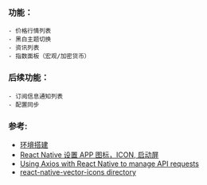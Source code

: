 ### 功能：
    - 价格行情列表
    - 黑白主题切换
    - 资讯列表
    - 指数面板（宏观/加密货币）

### 后续功能：
    - 订阅信息通知列表
    - 配置同步

### 参考:
- [环境搭建](https://reactnative.cn/docs/environment-setup)
- [React Native 设置 APP 图标，ICON, 启动屏](https://juejin.cn/post/7195415285594062903)
- [Using Axios with React Native to manage API requests](https://blog.logrocket.com/using-axios-react-native-manage-api-requests/)
- [react-native-vector-icons directory](https://oblador.github.io/react-native-vector-icons/)

